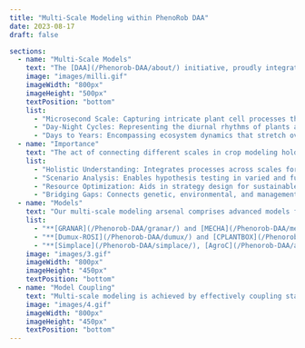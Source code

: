 ```yaml
---
title: "Multi-Scale Modeling within PhenoRob DAA"
date: 2023-08-17
draft: false

sections:  
  - name: "Multi-Scale Models"
    text: "The [DAA](/Phenorob-DAA/about/) initiative, proudly integrates multi-scale modeling as a cornerstone of its vision. By coupling two or more process-based models, these multi scale representations provide insights into the comprehensive Genetic-Environment-Management (GEM) interactions that define agricultural ecosystems. These multi-scale modeling framework, encapsulating everything from intricate plant cell processes to vast ecosystem dynamics, function as the underpinnings of our cutting-edge approach towards sustainable agriculture.In crop modeling, the processes can vary from the micro to the macro level, both spatially and temporally. Specifically:"
    image: "images/milli.gif"
    imageWidth: "800px"
    imageHeight: "500px"
    textPosition: "bottom"
    list:
      - "Microsecond Scale: Capturing intricate plant cell processes that occur at lightning speed."
      - "Day-Night Cycles: Representing the diurnal rhythms of plants and their immediate environment."
      - "Days to Years: Encompassing ecosystem dynamics that stretch over days to even years."
  - name: "Importance"
    text: "The act of connecting different scales in crop modeling holds critical significance. It aids in assessing agricultural strategies for climate change adaptation, ensuring food security, and promoting environmental sustainability. The intricate G × E × M interactions (Genetics, Environment, Management) profoundly affect crop development, growth, and yield. Given their complexity and nonlinear nature, they pose challenges for empirical experimental designs."
    list:
      - "Holistic Understanding: Integrates processes across scales for comprehensive DAA insights."
      - "Scenario Analysis: Enables hypothesis testing in varied and future environmental conditions."
      - "Resource Optimization: Aids in strategy design for sustainable agriculture."
      - "Bridging Gaps: Connects genetic, environmental, and management aspects in crop growth within the PhenoRob DAA ecosystem."
  - name: "Models"
    text: "Our multi-scale modeling arsenal comprises advanced models fine-tuned by the experienced teams at the University of Bonn and Research Center Juelich. These models, which are integral to the PhenoRob DAA, range from understanding granular plant cell processes to analyzing broader agricultural dynamics."
    list:
      - "**[GRANAR](/Phenorob-DAA/granar/) and [MECHA](/Phenorob-DAA/mecha/)**: Developed for cell-level processes and mechanical phenomena."
      - "**[Dumux-ROSI](/Phenorob-DAA/dumux/) and [CPLANTBOX](/Phenorob-DAA/cplantbox/)**: Target plant and organ scales, focusing on water transport and growth."
      - "**[Simplace](/Phenorob-DAA/simplace/), [AgroC](/Phenorob-DAA/agroc/), and [TerrSysMP](/Phenorob-DAA/terrsysmp/)**: Designed for crop and regional scales, they dive deep into growth patterns and ecological interactions."
    image: "images/3.gif"
    imageWidth: "800px"
    imageHeight: "450px"
    textPosition: "bottom"
  - name: "Model Coupling"
    text: "Multi-scale modeling is achieved by effectively coupling standalone models at varying scales. The process of coupling refers to the harmonized exchange of information between at least two distinct models. Within the complex interplay of soil, plant, and atmosphere, coupling serves as a robust strategy to capture intricate interactions and dependencies. In essence, coupling amplifies the holistic representation of the crop system, enhancing both its comprehensibility and fidelity. [Learn more](/Phenorob-DAA/couple/)"
    image: "images/4.gif"
    imageWidth: "800px"
    imageHeight: "450px"
    textPosition: "bottom"
---
```

